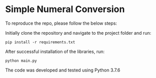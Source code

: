 # Simple Numeral Conversion

To reproduce the repo, please follow the below steps:

Initially clone the repository and navigate to the project folder and run:
````
pip install -r requirements.txt
````

After successful installation of the libraries, run:

````
python main.py
````

The code was developed and tested using Python 3.7.6
